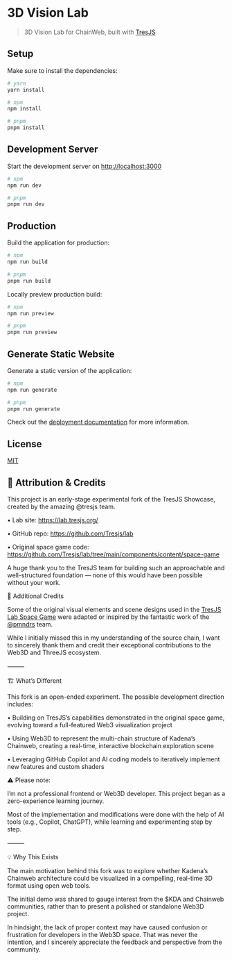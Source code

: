 # 3D Vision Lab

> 3D Vision Lab for ChainWeb, built with [TresJS](https://tresjs.org/)

## Setup

Make sure to install the dependencies:

```bash
# yarn
yarn install

# npm
npm install

# pnpm
pnpm install
```

## Development Server

Start the development server on <http://localhost:3000>

```bash
# npm
npm run dev

# pnpm
pnpm run dev
```

## Production

Build the application for production:

```bash
# npm
npm run build

# pnpm
pnpm run build
```

Locally preview production build:

```bash
# npm
npm run preview

# pnpm
pnpm run preview
```

## Generate Static Website

Generate a static version of the application:

```bash
# npm
npm run generate

# pnpm
pnpm run generate
```

Check out the [deployment documentation](https://nuxt.com/docs/getting-started/deployment) for more information.

## License

[MIT](/LICENSE)

## 🧾 Attribution & Credits

This project is an early-stage experimental fork of the TresJS Showcase, created by the amazing @tresjs team.

 • Lab site: <https://lab.tresjs.org/>

 • GitHub repo: <https://github.com/Tresjs/lab>

 • Original space game code:
<https://github.com/Tresjs/lab/tree/main/components/content/space-game>

A huge thank you to the TresJS team for building such an approachable and well-structured foundation — none of this would have been possible without your work.

🧭 Additional Credits

Some of the original visual elements and scene designs used in the [TresJS Lab Space Game](https://github.com/Tresjs/lab/tree/main/components/content/space-game) were adapted or inspired by the fantastic work of the [@pmndrs](https://github.com/pmndrs) team.

While I initially missed this in my understanding of the source chain, I want to sincerely thank them and credit their exceptional contributions to the Web3D and ThreeJS ecosystem.

⸻

🏗️ What’s Different

This fork is an open-ended experiment. The possible development direction includes:

 • Building on TresJS’s capabilities demonstrated in the original space game, evolving toward a full-featured Web3 visualization project

 • Using Web3D to represent the multi-chain structure of Kadena’s Chainweb, creating a real-time, interactive blockchain exploration scene

 • Leveraging GitHub Copilot and AI coding models to iteratively implement new features and custom shaders

⚠️ Please note:

I’m not a professional frontend or Web3D developer. This project began as a zero-experience learning journey.

Most of the implementation and modifications were done with the help of AI tools (e.g., Copilot, ChatGPT), while learning and experimenting step by step.

⸻

💡 Why This Exists

The main motivation behind this fork was to explore whether Kadena’s Chainweb architecture could be visualized in a compelling, real-time 3D format using open web tools.

The initial demo was shared to gauge interest from the $KDA and Chainweb communities, rather than to present a polished or standalone Web3D project.

In hindsight, the lack of proper context may have caused confusion or frustration for developers in the Web3D space. That was never the intention, and I sincerely appreciate the feedback and perspective from the community.
